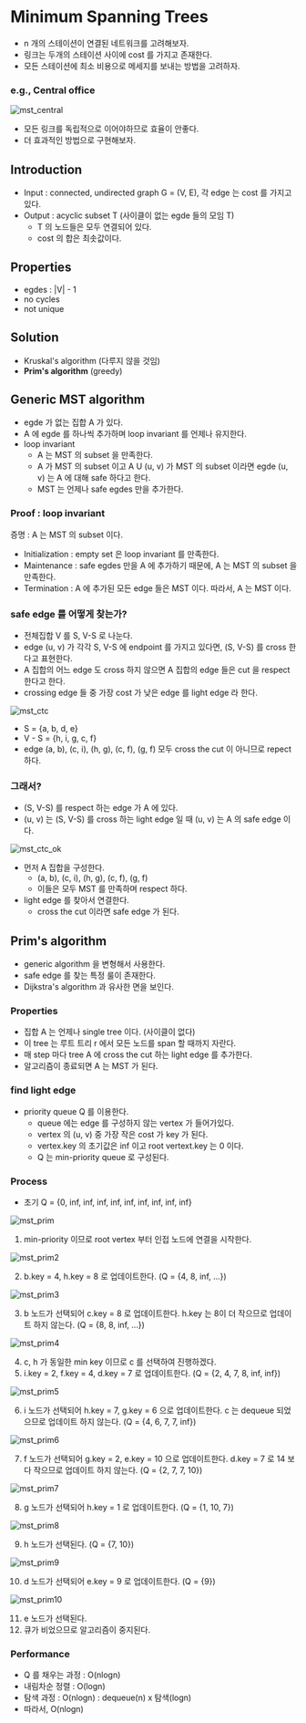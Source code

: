 # Minimum Spanning Trees

* n 개의 스테이션이 연결된 네트워크를 고려해보자.
* 링크는 두개의 스테이션 사이에 cost 를 가지고 존재한다.
* 모든 스테이션에 최소 비용으로 메세지를 보내는 방법을 고려하자.

### e.g., Central office

![mst_central](https://user-images.githubusercontent.com/48989903/143403821-4181ef01-7cd6-4071-a3e2-f6618849c626.png)

* 모든 링크를 독립적으로 이어야하므로 효율이 안좋다.
* 더 효과적인 방법으로 구현해보자.

## Introduction

* Input : connected, undirected graph G = (V, E), 각 edge 는 cost 를 가지고 있다.
* Output : acyclic subset T (사이클이 없는 egde 들의 모임 T)
  * T 의 노드들은 모두 연결되어 있다.
  * cost 의 합은 최솟값이다.

## Properties

* egdes : |V| - 1
* no cycles
* not unique

## Solution

* Kruskal's algorithm (다루지 않을 것임)
* <b>Prim's algorithm</b> (greedy)

## Generic MST algorithm

* egde 가 없는 집합 A 가 있다.
* A 에 egde 를 하나씩 추가하며 loop invariant 를 언제나 유지한다.
* loop invariant
  * A 는 MST 의 subset 을 만족한다.
  * A 가 MST 의 subset 이고 A U (u, v) 가 MST 의 subset 이라면 egde (u, v) 는 A 에 대해 safe 하다고 한다.
  * MST 는 언제나 safe egdes 만을 추가한다.

### Proof : loop invariant

증명 : A 는 MST 의 subset 이다.

* Initialization : empty set 은 loop invariant 를 만족한다.
* Maintenance : safe egdes 만을 A 에 추가하기 때문에, A 는 MST 의 subset 을 만족한다.
* Termination : A 에 추가된 모든 edge 들은 MST 이다. 따라서, A 는 MST 이다.

### safe edge 를 어떻게 찾는가?

* 전체집합 V 를 S, V-S 로 나눈다.
* edge (u, v) 가 각각 S, V-S 에 endpoint 를 가지고 있다면, (S, V-S) 를 cross 한다고 표현한다.
* A 집합의 어느 edge 도 cross 하지 않으면 A 집합의 edge 들은 cut 을 respect 한다고 한다.
* crossing edge 들 중 가장 cost 가 낮은 edge 를 light edge 라 한다.

![mst_ctc](https://user-images.githubusercontent.com/48989903/143415467-52a56895-8b17-4768-849b-ee24d340f8dc.png)

* S = {a, b, d, e}
* V - S = {h, i, g, c, f}
* edge (a, b), (c, i), (h, g), (c, f), (g, f) 모두 cross the cut 이 아니므로 repect 하다.

### 그래서?

* (S, V-S) 를 respect 하는 edge 가 A 에 있다.
* (u, v) 는 (S, V-S) 를 cross 하는 light edge 일 때 (u, v) 는 A 의 safe edge 이다.

![mst_ctc_ok](https://user-images.githubusercontent.com/48989903/143417195-7831ca86-1efe-49e4-99c4-d2c0cd65214c.png)

* 먼저 A 집합을 구성한다.
  * (a, b), (c, i), (h, g), (c, f), (g, f)
  * 이들은 모두 MST 를 만족하며 respect 하다.
* light edge 를 찾아서 연결한다.
  * cross the cut 이라면 safe edge 가 된다.

## Prim's algorithm

* generic algorithm 을 변형해서 사용한다.
* safe edge 를 찾는 특정 룰이 존재한다.
* Dijkstra's algorithm 과 유사한 면을 보인다.

### Properties

* 집합 A 는 언제나 single tree 이다. (사이클이 없다)
* 이 tree 는 루트 트리 r 에서 모든 노드를 span 할 때까지 자란다.
* 매 step 마다 tree A 에 cross the cut 하는 light edge 를 추가한다.
* 알고리즘이 종료되면 A 는 MST 가 된다.

### find light edge

* priority queue Q 를 이용한다.
  * queue 에는 edge 를 구성하지 않는 vertex 가 들어가있다.
  * vertex 의 (u, v) 중 가장 작은 cost 가 key 가 된다.
  * vertex.key 의 초기값은 inf 이고 root vertext.key 는 0 이다.
  * Q 는 min-priority queue 로 구성된다.

### Process

* 초기 Q = {0, inf, inf, inf, inf, inf, inf, inf, inf, inf}

![mst_prim](https://user-images.githubusercontent.com/48989903/143424219-23373809-5fc4-45b3-b1ad-a6f748b4e25d.png)

1. min-priority 이므로 root vertex 부터 인접 노드에 연결을 시작한다.

![mst_prim2](https://user-images.githubusercontent.com/48989903/143427508-92fe5906-c9ea-4723-9126-6830b053d379.png)

2. b.key = 4, h.key = 8 로 업데이트한다. (Q = {4, 8, inf, ...})

![mst_prim3](https://user-images.githubusercontent.com/48989903/143427519-f1ba40d5-c5e4-4853-874b-37d172ee2185.png)

3. b 노드가 선택되어 c.key = 8 로 업데이트한다. h.key 는 8이 더 작으므로 업데이트 하지 않는다. (Q = {8, 8, inf, ...})

![mst_prim4](https://user-images.githubusercontent.com/48989903/143427535-7c84f4fd-976d-4110-8637-d8a92c633437.png)

4. c, h 가 동일한 min key 이므로 c 를 선택하여 진행하겠다.
5. i.key = 2, f.key = 4, d.key = 7 로 업데이트한다. (Q = {2, 4, 7, 8, inf, inf})

![mst_prim5](https://user-images.githubusercontent.com/48989903/143427751-7847b38a-6f80-471d-9f31-decca8bc9c04.png)

6. i 노드가 선택되어 h.key = 7, g.key = 6 으로 업데이트한다. c 는 dequeue 되었으므로 업데이트 하지 않는다. (Q = {4, 6, 7, 7, inf})

![mst_prim6](https://user-images.githubusercontent.com/48989903/143427768-4ffaceee-9cd5-4fe1-a890-04f0cfa52278.png)

7. f 노드가 선택되어 g.key = 2, e.key = 10 으로 업데이트한다. d.key = 7 로 14 보다 작으므로 업데이트 하지 않는다. (Q = {2, 7, 7, 10})

![mst_prim7](https://user-images.githubusercontent.com/48989903/143427787-8e8b27c2-7d24-41b8-a0fc-6d036e69f628.png)

8. g 노드가 선택되어 h.key = 1 로 업데이트한다. (Q = {1, 10, 7})

![mst_prim8](https://user-images.githubusercontent.com/48989903/143427797-d8da31e9-0b81-4506-bb6b-deae7da86d63.png)

9. h 노드가 선택된다. (Q = {7, 10})

![mst_prim9](https://user-images.githubusercontent.com/48989903/143427810-c2a83a0c-0c20-4e38-bbba-754285c92c76.png)

10. d 노드가 선택되어 e.key = 9 로 업데이트한다. (Q = {9})

![mst_prim10](https://user-images.githubusercontent.com/48989903/143427827-93d0cefa-013a-4780-9686-9fd3e7fd8df5.png)

11. e 노드가 선택된다.
12. 큐가 비었으므로 알고리즘이 중지된다.

### Performance

* Q 를 채우는 과정 : O(nlogn)
* 내림차순 정렬 : O(logn)
* 탐색 과정 : O(nlogn) : dequeue(n) x 탐색(logn)
* 따라서, O(nlogn)

